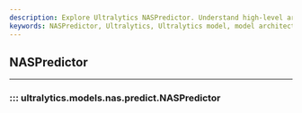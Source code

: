 ```yaml
---
description: Explore Ultralytics NASPredictor. Understand high-level architecture of the model for effective implementation and efficient predictions.
keywords: NASPredictor, Ultralytics, Ultralytics model, model architecture, efficient predictions
---
```


## NASPredictor
---
### ::: ultralytics.models.nas.predict.NASPredictor
<br><br>